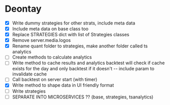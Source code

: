  # Deontay

 - [x] Write dummy strategies for other strats, include meta data
 - [x] Include meta data on base class too 
 - [x] Replace STRATEGIES dict with list of Strategies classes
 - [x] Remove server.media.logos
 - [x] Rename quant folder to strategies, make another folder called ts analytics
 - [ ] Create methods to calculate analytics
 - [ ] Write method to cache results and analytics
        backtest will check if cache exists for the day and only backtest if it doesn't -- include param to invalidate cache
 - [ ] Call backtest on server start (with timer)
 - [x] Write method to shape data in UI friendly format
 - [ ] Write strategies
 - [ ] SEPARATE INTO MICROSERVICES ?? (base, strategies, tsanalytics)
